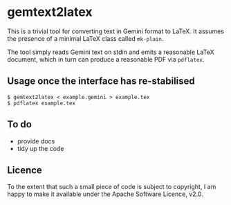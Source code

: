 gemtext2latex
=============

This is a trivial tool for converting text in Gemini format to LaTeX. It assumes the presence of a minimal LaTeX class called `mk-plain`.

The tool simply reads Gemini text on stdin and emits a reasonable LaTeX document, which in turn can produce a reasonable PDF via `pdflatex`.

Usage once the interface has re-stabilised
------------------------------------------

    $ gemtext2latex < example.gemini > example.tex
    $ pdflatex example.tex

To do
-----

* provide docs
* tidy up the code

Licence
-------

To the extent that such a small piece of code is subject to copyright, I am
happy to make it available under the Apache Software Licence, v2.0.
